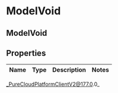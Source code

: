 # ModelVoid

## ModelVoid

## Properties

|Name | Type | Description | Notes|
|------------ | ------------- | ------------- | -------------|



_PureCloudPlatformClientV2@177.0.0_
